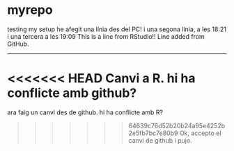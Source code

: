 # myrepo
testing my setup 
he afegit una línia des del PC! 
i una segona línia, a les 18:21
i una tercera a les 19:09
This is a line from RStudio!!
Line added from GitHub.
***********************
<<<<<<< HEAD
Canvi a R. hi ha conflicte amb github?
=======
ara faig un canvi des de github. hi ha conflicte amb R?
>>>>>>> 64639c76d52b20b24a95e4252b2e5fb7bc7e80b9
Ok, accepto el canvi de github i pujo.
